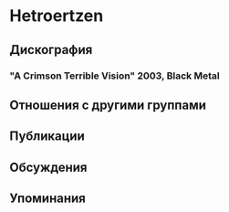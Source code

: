 # Hetroertzen



## Дискография

### "A Crimson Terrible Vision" 2003, Black Metal




## Отношения с другими группами


## Публикации


## Обсуждения


## Упоминания

